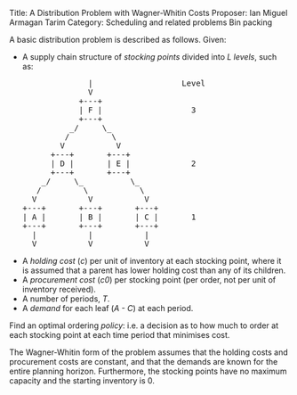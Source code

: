 Title:    A Distribution Problem with Wagner-Whitin Costs
Proposer: Ian Miguel
          Armagan Tarim
Category: Scheduling and related problems
          Bin packing

A basic distribution problem is described as follows.
Given:
<UL>
<LI> A supply chain structure of <em>stocking points</em> divided into
<em>L</em> <em>levels</em>, such as:
<pre>
              |                   Level
              V
            +---+
            | F |                   3
            +---+
          _/     \_
         /         \
        V           V
      +---+       +---+
      | D |       | E |             2
      +---+       +---+
    _/     \_          \_
   /         \           \
  V           V           V
+---+       +---+       +---+
| A |       | B |       | C |       1
+---+       +---+       +---+
  |           |           |
  V           V           V
</pre>
<LI>A <em>holding cost</em> (<em>c</em>) per unit of inventory at each
    stocking point, where it is assumed that a parent has lower holding
    cost than any of its children.
<LI>A <em>procurement cost</em> (<em>c0</em>) per stocking point
    (per order, not per unit of inventory received).
<LI>A number of periods, <em>T</em>.
<LI>A <em>demand</em> for each leaf (<em>A - C</em>) at each period.
</UL>

Find an optimal ordering <em>policy</em>: i.e. a decision as to how much
to order at each stocking point at each time period that minimises cost.

The Wagner-Whitin form of the problem assumes that the holding costs
and procurement costs are constant, and that the demands are known for
the entire planning horizon. Furthermore, the stocking points have no
maximum capacity and the starting inventory is 0.